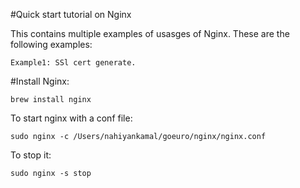 #Quick start tutorial on Nginx

This contains multiple examples of usasges of Nginx. These are the following examples:
```
Example1: SSl cert generate. 
```



#Install Nginx:
```
brew install nginx
```

To start nginx with a conf file:
```
sudo nginx -c /Users/nahiyankamal/goeuro/nginx/nginx.conf
```

To stop it:
```
sudo nginx -s stop
```